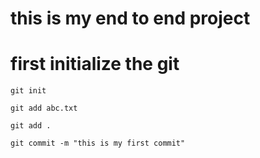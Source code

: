 # this is my end to end project


# first initialize the git
```
git init

```
```
git add abc.txt

git add .

```
```
git commit -m "this is my first commit"

```